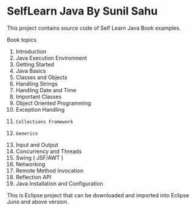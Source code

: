 SelfLearn Java By Sunil Sahu
=============================
This project contains source code of Self Learn Java Book examples.

Book topics 

1.	Introduction 
2.	Java Execution Environment 
3.	Getting Started 
4.	Java Basics 
5.	Classes and Objects
6.	Handling Strings 
7.	Handling Date and Time
8.	Important Classes
9.	Object Oriented Programming 
10.	Exception Handling
11.     Collections Framework
12.     Generics
13.	Input and Output 
14.	Concurrency and Threads 
15.	Swing ( JSF/AWT )
16.	Networking
17.	Remote Method Invocation
18.	Reflection API
19.	Java Installation and Configuration 

This is Eclipse project that can be downloaded and imported into Eclipse Juno and above version.
